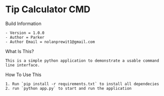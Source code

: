 # Tip Calculator CMD

Build Information 

    - Version = 1.0.0
    - Author = Parker
    - Author Email = nolanprewit1@gmail.com


What Is This? 

    This is a simple python application to demonstrate a usable command line interface.


How To Use This 

    1. Run `pip install -r requirements.txt` to install all dependecies
    2. run `python app.py` to start and run the application
